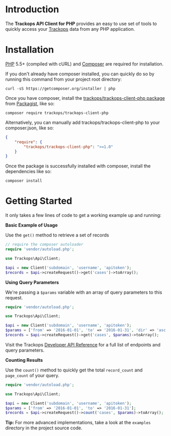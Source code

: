 
# Introduction

The **Trackops API Client for PHP** provides an easy to use set of tools to quickly access your [Trackops](https://www.trackops.com) data from any PHP application.

# Installation
[PHP](https://php.net) 5.5+ (compiled with cURL) and [Composer](https://getcomposer.org) are required for installation.

If you don't already have composer installed, you can quickly do so by running this command from your project root directory:
```
curl -sS https://getcomposer.org/installer | php
```

Once you have composer, install the [trackops/trackops-client-php package](https://packagist.org/packages/trackops/trackops-client-php) from [Packagist](https://packagist.org/), like so:
```
composer require trackops/trackops-client-php
```

Alternatively, you can manually add trackops/trackops-client-php to your composer.json, like so:
```json
{
    "require": {
        "trackops/trackops-client-php": ">=1.0"
    }
}
```
Once the package is successfully installed with composer, install the dependencies like so:
```
composer install
```

# Getting Started
It only takes a few lines of code to get a working example up and running:

**Basic Example of Usage**

Use the `get()` method to retrieve a set of records
```php
// require the composer autoloader
require 'vendor/autoload.php';

use Trackops\Api\Client;

$api = new Client('subdomain', 'username', 'apitoken');
$records = $api->createRequest()->get('cases')->toArray();
```

**Using Query Parameters**

We're passing a `$params` variable with an array of query parameters to this request.
```php
require 'vendor/autoload.php';

use Trackops\Api\Client;

$api = new Client('subdomain', 'username', 'apitoken');
$params = ['from' => '2016-01-01', 'to' => '2016-01-31', 'dir' => 'asc', 'per_page' => 1, 'page' => 1];
$records = $api->createRequest()->get('cases', $params)->toArray();
```
Visit the Trackops [Developer API Reference](https://trackops.zendesk.com/forums/21189735-Developer-API) for a full list of endpoints and query parameters.

**Counting Results**

Use the `count()` method to quickly get the total `record_count` and `page_count` of your query.
```php
require 'vendor/autoload.php';

use Trackops\Api\Client;

$api = new Client('subdomain', 'username', 'apitoken');
$params = ['from' => '2016-01-01', 'to' => '2016-01-31'];
$records = $api->createRequest()->count('cases', $params)->toArray();
```

**Tip:** For more advanced implementations, take a look at the `examples` directory in the project source code.

